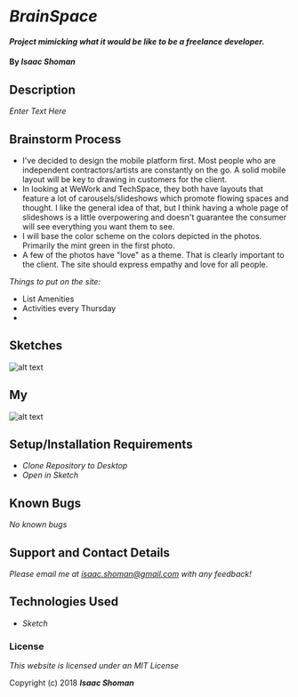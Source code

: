 # _BrainSpace_

#### _Project mimicking what it would be like to be a freelance developer._

#### By _**Isaac Shoman**_

## Description

_Enter Text Here_

## Brainstorm Process

* I've decided to design the mobile platform first. Most people who are independent contractors/artists are constantly on the go. A solid mobile layout will be key to drawing in customers for the client.
* In looking at WeWork and TechSpace, they both have layouts that feature a lot of carousels/slideshows which promote flowing spaces and thought. I like the general idea of that, but I think having a whole page of slideshows is a little overpowering and doesn't guarantee the consumer will see everything you want them to see.
* I will base the color scheme on the colors depicted in the photos. Primarily the mint green in the first photo.
* A few of the photos have "love" as a theme. That is clearly important to the client. The site should express empathy and love for all people.

_Things to put on the site:_

* List Amenities
* Activities every Thursday
* 


## Sketches

![alt text](imgs/adidas-page.png)

## My

![alt text](imgs/my-page.png)

## Setup/Installation Requirements

* _Clone Repository to Desktop_
* _Open in Sketch_

## Known Bugs

_No known bugs_

## Support and Contact Details

_Please email me at isaac.shoman@gmail.com with any feedback!_

## Technologies Used

* _Sketch_

### License

*This website is licensed under an MIT License*

Copyright (c) 2018 **_Isaac Shoman_**
